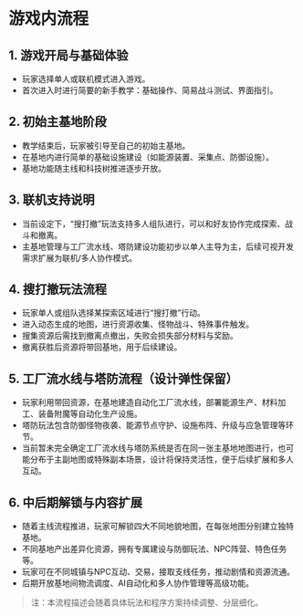 # 游戏内流程

## 1. 游戏开局与基础体验

- 玩家选择单人或联机模式进入游戏。
- 首次进入时进行简要的新手教学：基础操作、简易战斗测试、界面指引。

## 2. 初始主基地阶段

- 教学结束后，玩家被引导至自己的初始主基地。
- 在基地内进行简单的基础设施建设（如能源装置、采集点、防御设施）。
- 基地功能随主线和科技树推进逐步开放。

## 3. 联机支持说明

- 当前设定下，“搜打撤”玩法支持多人组队进行，可以和好友协作完成探索、战斗和撤离。
- 主基地管理与工厂流水线、塔防建设功能初步以单人主导为主，后续可视开发需求扩展为联机/多人协作模式。

## 4. 搜打撤玩法流程

- 玩家单人或组队选择某探索区域进行“搜打撤”行动。
- 进入动态生成的地图，进行资源收集、怪物战斗、特殊事件触发。
- 搜集资源后需找到撤离点撤出，失败会损失部分材料与奖励。
- 撤离获胜后资源将带回基地，用于后续建设。

## 5. 工厂流水线与塔防流程（设计弹性保留）

- 玩家利用带回资源，在基地建造自动化工厂流水线，部署能源生产、材料加工、装备附魔等自动化生产设施。
- 塔防玩法包含防御怪物夜袭、能源节点守护、设施布阵、升级与应急管理等环节。
- 当前暂未完全确定工厂流水线与塔防系统是否在同一张主基地地图进行，也可能分布于主副地图或特殊副本场景，设计将保持灵活性，便于后续扩展和多人互动。

## 6. 中后期解锁与内容扩展

- 随着主线流程推进，玩家可解锁四大不同地貌地图，在每张地图分别建立独特基地。
- 不同基地产出差异化资源，拥有专属建设与防御玩法、NPC阵营、特色任务等。
- 玩家可在不同城镇与NPC互动、交易，接取支线任务，推动剧情和资源流通。
- 后期开放基地间物流调度、AI自动化和多人协作管理等高级功能。

> 注：本流程描述会随着具体玩法和程序方案持续调整、分层细化。

